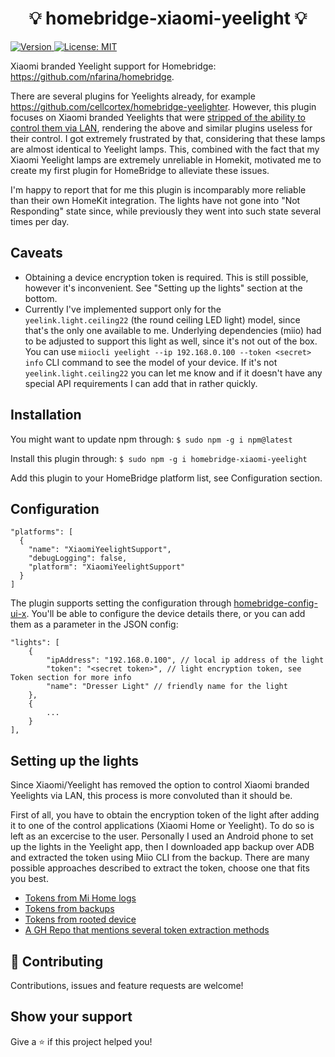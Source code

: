 <h1 align="center">💡 homebridge-xiaomi-yeelight 💡</h1>
<p>
  <a href="https://www.npmjs.com/package/homebridge-xiaomi-yeelight" target="_blank">
    <img alt="Version" src="https://img.shields.io/npm/v/homebridge-xiaomi-yeelight.svg">
  </a>
  <a href="#" target="_blank">
    <img alt="License: MIT" src="https://img.shields.io/badge/License-MIT-yellow.svg" />
  </a>
</p>

Xiaomi branded Yeelight support for Homebridge: https://github.com/nfarina/homebridge.

There are several plugins for Yeelights already, for example https://github.com/cellcortex/homebridge-yeelighter.
However, this plugin focuses on Xiaomi branded Yeelights that were [stripped of the ability to control them via LAN](https://github.com/home-assistant/core/issues/46997#issuecomment-809927764), rendering the above and similar plugins useless for their control.
I got extremely frustrated by that, considering that these lamps are almost identical to Yeelight lamps. This, combined with the fact that my Xiaomi Yeelight lamps are extremely unreliable in Homekit, motivated me to create my first plugin for HomeBridge to alleviate these issues.

I'm happy to report that for me this plugin is incomparably more reliable than their own HomeKit integration. The lights have not gone into "Not Responding" state since, while previously they went into such state several times per day. 


## Caveats
- Obtaining a device encryption token is required. This is still possible, however it's inconvenient. See "Setting up the lights" section at the bottom.
- Currently I've implemented support only for the `yeelink.light.ceiling22` (the round ceiling LED light) model, since that's the only one available to me. Underlying dependencies (miio) had to be adjusted to support this light as well, since it's not out of the box. You can use `miiocli yeelight --ip 192.168.0.100 --token <secret> info` CLI command to see the model of your device. If it's not `yeelink.light.ceiling22` you can let me know and if it doesn't have any special API requirements I can add that in rather quickly.
 
## Installation

You might want to update npm through: `$ sudo npm -g i npm@latest`

Install this plugin through: `$ sudo npm -g i homebridge-xiaomi-yeelight`

Add this plugin to your HomeBridge platform list, see Configuration section.


## Configuration


```
"platforms": [
  {
    "name": "XiaomiYeelightSupport",
    "debugLogging": false,
    "platform": "XiaomiYeelightSupport"
  }
]
```

The plugin supports setting the configuration through [homebridge-config-ui-x](https://github.com/oznu/homebridge-config-ui-x).
You'll be able to configure the device details there, or you can add them as a parameter in the JSON config:

```
"lights": [
    {
        "ipAddress": "192.168.0.100", // local ip address of the light
        "token": "<secret token>", // light encryption token, see Token section for more info
        "name": "Dresser Light" // friendly name for the light
    },
    {
        ...
    }
],
```

## Setting up the lights

Since Xiaomi/Yeelight has removed the option to control Xiaomi branded Yeelights via LAN, this process is more convoluted than it should be.

First of all, you have to obtain the encryption token of the light after adding it to one of the control applications (Xiaomi Home or Yeelight). 
To do so is left as an excercise to the user. Personally I used an Android phone to set up the lights in the Yeelight app, then I downloaded app backup over ADB and extracted the token using Miio CLI from the backup. There are many possible approaches described to extract the token, choose one that fits you best. 

- [Tokens from Mi Home logs](https://python-miio.readthedocs.io/en/latest/discovery.html#tokens-from-mi-home-logs)
- [Tokens from backups](https://python-miio.readthedocs.io/en/latest/discovery.html#tokens-from-backups)
- [Tokens from rooted device](https://python-miio.readthedocs.io/en/latest/discovery.html#tokens-from-rooted-device)
- [A GH Repo that mentions several token extraction methods](https://github.com/Maxmudjon/com.xiaomi-miio/blob/master/docs/obtain_token.md)


## 🤝 Contributing

Contributions, issues and feature requests are welcome!<br />

## Show your support

Give a ⭐️ if this project helped you!